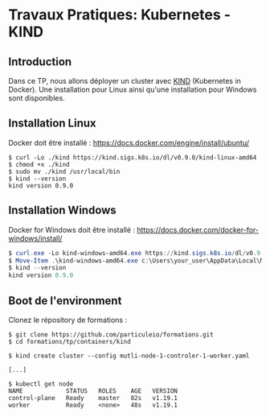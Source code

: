 # Travaux Pratiques: Kubernetes - KIND

## Introduction

Dans ce TP, nous allons déployer un cluster avec [KIND](https://kind.sigs.k8s.io/) (Kubernetes in Docker).
Une installation pour Linux ainsi qu'une installation pour Windows sont disponibles.

## Installation Linux

Docker doit être installé : <https://docs.docker.com/engine/install/ubuntu/>

```console
$ curl -Lo ./kind https://kind.sigs.k8s.io/dl/v0.9.0/kind-linux-amd64
$ chmod +x ./kind
$ sudo mv ./kind /usr/local/bin
$ kind --version
kind version 0.9.0
```

## Installation Windows

Docker for Windows doit être installé : <https://docs.docker.com/docker-for-windows/install/>

```powershell
$ curl.exe -Lo kind-windows-amd64.exe https://kind.sigs.k8s.io/dl/v0.9.0/kind-windows-amd64
$ Move-Item .\kind-windows-amd64.exe c:\Users\your_user\AppData\Local\Microsoft\WindowsApps\kind.exe
$ kind --version
kind version 0.9.0
```

## Boot de l'environment

Clonez le répository de formations :

```console
$ git clone https://github.com/particuleio/formations.git
$ cd formations/tp/containers/kind
```

```console
$ kind create cluster --config mutli-node-1-controler-1-worker.yaml

[...]

$ kubectl get node
NAME            STATUS   ROLES    AGE   VERSION
control-plane   Ready    master   82s   v1.19.1
worker          Ready    <none>   48s   v1.19.1
```
